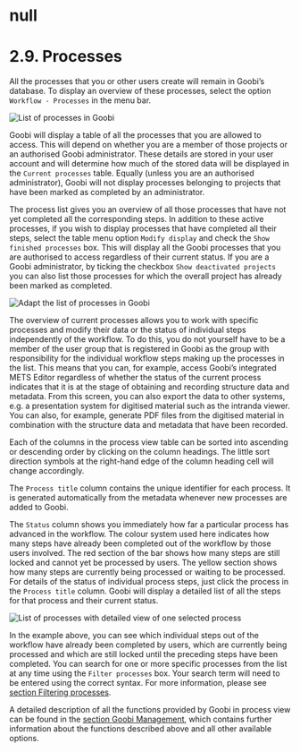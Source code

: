 # null

# 2.9. Processes

All the processes that you or other users create will remain in Goobi’s database. To display an overview of these processes, select the option `Workflow - Processes` in the menu bar.

![List of processes in Goobi](../../.gitbook/assets/30-19e.png)

Goobi will display a table of all the processes that you are allowed to access. This will depend on whether you are a member of those projects or an authorised Goobi administrator. These details are stored in your user account and will determine how much of the stored data will be displayed in the `Current processes` table. Equally \(unless you are an authorised administrator\), Goobi will not display processes belonging to projects that have been marked as completed by an administrator.

The process list gives you an overview of all those processes that have not yet completed all the corresponding steps. In addition to these active processes, if you wish to display processes that have completed all their steps, select the table menu option `Modify display` and check the `Show finished processes` box. This will display all the Goobi processes that you are authorised to access regardless of their current status. If you are a Goobi administrator, by ticking the checkbox `Show deactivated projects` you can also list those processes for which the overall project has already been marked as completed.

![Adapt the list of processes in Goobi](../../.gitbook/assets/30-20e.png)

The overview of current processes allows you to work with specific processes and modify their data or the status of individual steps independently of the workflow. To do this, you do not yourself have to be a member of the user group that is registered in Goobi as the group with responsibility for the individual workflow steps making up the processes in the list. This means that you can, for example, access Goobi’s integrated METS Editor regardless of whether the status of the current process indicates that it is at the stage of obtaining and recording structure data and metadata. From this screen, you can also export the data to other systems, e.g. a presentation system for digitised material such as the intranda viewer. You can also, for example, generate PDF files from the digitised material in combination with the structure data and metadata that have been recorded.

Each of the columns in the process view table can be sorted into ascending or descending order by clicking on the column headings. The little sort direction symbols at the right-hand edge of the column heading cell will change accordingly.

The `Process title` column contains the unique identifier for each process. It is generated automatically from the metadata whenever new processes are added to Goobi.

The `Status` column shows you immediately how far a particular process has advanced in the workflow. The colour system used here indicates how many steps have already been completed out of the workflow by those users involved. The red section of the bar shows how many steps are still locked and cannot yet be processed by users. The yellow section shows how many steps are currently being processed or waiting to be processed. For details of the status of individual process steps, just click the process in the `Process title` column. Goobi will display a detailed list of all the steps for that process and their current status.

![List of processes with detailed view of one selected process](../../.gitbook/assets/30-21e.png)

In the example above, you can see which individual steps out of the workflow have already been completed by users, which are currently being processed and which are still locked until the preceding steps have been completed. You can search for one or more specific processes from the list at any time using the `Filter processes` box. Your search term will need to be entered using the correct syntax. For more information, please see [section Filtering processes](../../manager/7/7.1.md).

A detailed description of all the functions provided by Goobi in process view can be found in the [section Goobi Management](../../manager/1.md), which contains further information about the functions described above and all other available options.